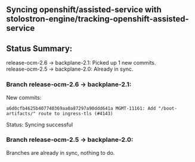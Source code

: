## Syncing openshift/assisted-service with stolostron-engine/tracking-openshift-assisted-service

## Status Summary:

release-ocm-2.6 -> backplane-2.1: Picked up 1 new commits.  
release-ocm-2.5 -> backplane-2.0: Already in sync.  

### Branch release-ocm-2.6 -> backplane-2.1:

New commits:

```
a6d0cfb4625b407740369aa0a87297a90ddd641a MGMT-11161: Add "/boot-artifacts/" route to ingress-tls (#4143)
```

Status: Syncing successful

### Branch release-ocm-2.5 -> backplane-2.0:

Branches are already in sync, nothing to do.
